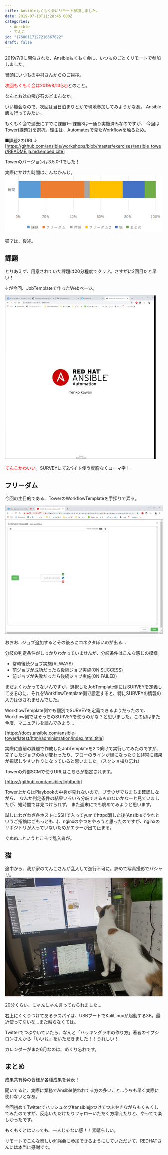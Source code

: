```yaml
---
title: Ansibleもくもく会にリモート参加しました。
date: 2019-07-10T11:28:45.000Z
categories:
  - Ansible
  - てんこ
id: "17680117127216367622"
draft: false
---
```

2019/7/9に開催された、Ansibleもくもく会に、いつものごとくリモートで参加しました。

冒頭にいつもの中村さんからのご挨拶。

<span style="color: #ff0000">次回もくもく会は2019/8/13(火)</span>とのこと。

なんとお盆の飛び石のどまんなか。

いい機会なので、次回は当日泊まりとかで現地参加してみようかなあ。
Ansible飯も行ってみたい。

もくもく会で過去にすでに課題1～課題3は一通り実施済みなのですが、
今回はTower(課題2)を選択。理由は、Automatesで見たWorkflowを触るため。


■課題2のURL↓
[https://github.com/ansible/workshops/blob/master/exercises/ansible_tower/README.ja.md:embed:cite]

Towerのバージョンは3.5.0-1でした！

実際にかけた時間はこんなかんじ。
<img src="https://github.com/tk-4/tenkoblog/blob/main/docs/images/20190710/20190710200351.png?raw=true">

猫？は、後述。

<!-- more -->

## 課題

とりあえず、用意されていた課題は20分程度でクリア。さすがに2回目だと早い！

↓が今回、JobTemplateで作ったWebページ。

<img src="https://github.com/tk-4/tenkoblog/blob/main/docs/images/20190710/20190710191753.jpg?raw=true">

<span style="color: #ff0000">てんこかわいい</span>。SURVEYにて2バイト使う度胸なくローマ字！

## フリーダム
今回の主目的である、TowerのWorkflowTemplateを手探りで弄る。

<img src="https://github.com/tk-4/tenkoblog/blob/main/docs/images/20190710/20190710190426.png?raw=true">

おおお…ジョブ追加するとその後ろにコネクタぽいのが出る…

分岐の判定条件がしっかりわかっていませんが、分岐条件はこんな感じの模様。

- 常時後続ジョブ実施(ALWAYS)
- 前ジョブが成功だったら後続ジョブ実施(ON SUCCESS)
- 前ジョブが失敗だったら後続ジョブ実施(ON FAILED)

まだよくわかってないんですが、選択したJobTemplate側にはSURVEYを定義してあるのに、それをWorkflowTemplate側で設定すると、特にSURVEYの情報の入力は促されませんでした。

WorkflowTemplate側でも個別でSURVEYを定義できるようだったので、Workflow側ではそっちのSURVEYを使うのかな？と思いました。この辺はまた今度、マニュアルを読んでみよう…



[https://docs.ansible.com/ansible-tower/latest/html/administration/index.html:title]



実際に直前の課題で作成したJobTemplateを2つ繋げて実行してみたのですが、
完了したジョブの色が変わったり、フローのラインが緑になったりと非常に結果が視認しやすい作りになっていると思いました。(スクショ撮り忘れ）

Towerの外部SCMで使うURLはこちらが指定されます。


[https://github.com/ansible/lightbulb]

Tower上からはPlaybookの中身が見れないので、ブラウザでちまちま確認しながら、
なんか判定条件の結果いろいろ分岐できるものないかなーと見ていましたが、短時間では見つけられず。
また週末にでも眺めてみようと思います。

試しにわざわざ各ホストにSSHで入ってyumでhttpd消した後(Ansibleでやれというご指摘はごもっとも…)、nginxのやつをやろうと思ったのですが、nginxのリポジトリが入っていないためかエラーが出て止まる。

ぐぬぬ…というところで乱入者が。


## 猫

途中から、我が家のてんこさんが乱入して進行不可に。諦めて写真撮影でパシャリ。
<img src="https://github.com/tk-4/tenkoblog/blob/main/docs/images/20190710/20190710190450.jpg?raw=true">

20分くらい、にゃんにゃん言っておられました…

右上にくくりつけてあるラズパイは、USBブートでKaliLinuxが起動する3B。最近使ってないな…また触らなくては。

Twitterでつぶやいていたら、なんと「ハッキングラボの作り方」著者のイプシロンさんから「いいね」をいただきました！！うれしい！

カレンダーがまだ6月なのは、めくり忘れです。

## まとめ

成果共有枠の皆様が各種成果を発表！

聞いてると、実際に業務でAnsible使われてる方の多いこと…うちも早く実際に使わないとなあ。

今回初めてTwitterでハッシュタグ#ansiblejpつけてつぶやきながらもくもくしてみたのですが、反応いただけたりフォローいただく方増えたりと、やってて楽しかったです。

もくもくとはいっても、一人じゃない感！！素晴らしい。

リモートでこんな楽しい勉強会に参加できるようにしていただいて、REDHATさんには本当に感謝です。

